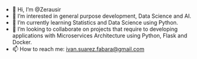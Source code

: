 - 👋 Hi, I’m @Zerausir
- 👀 I’m interested in general purpose development, Data Science and AI.
- 🌱 I’m currently learning Statistics and Data Science using Python.
- 💞️ I’m looking to collaborate on projects that require to developing applications with Microservices Architecture using Python, Flask and Docker.
- 📫 How to reach me: ivan.suarez.fabara@gmail.com
